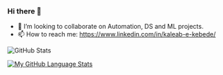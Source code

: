 ### Hi there 👋

<!--
**Raeab/Raeab** is a ✨ _special_ ✨ repository because its `README.md` (this file) appears on your GitHub profile.

Here are some ideas to get you started:

-->

- 👯 I’m looking to collaborate on Automation, DS and ML projects.
- 📫 How to reach me: https://www.linkedin.com/in/kaleab-e-kebede/

![GitHub Stats](https://github-readme-stats.vercel.app/api?username=Raeab&theme=radical)

[![My GitHub Language Stats](https://github-readme-stats.vercel.app/api/top-langs/?username=Raeab&langs_count=5&theme=tokyonight)]()

